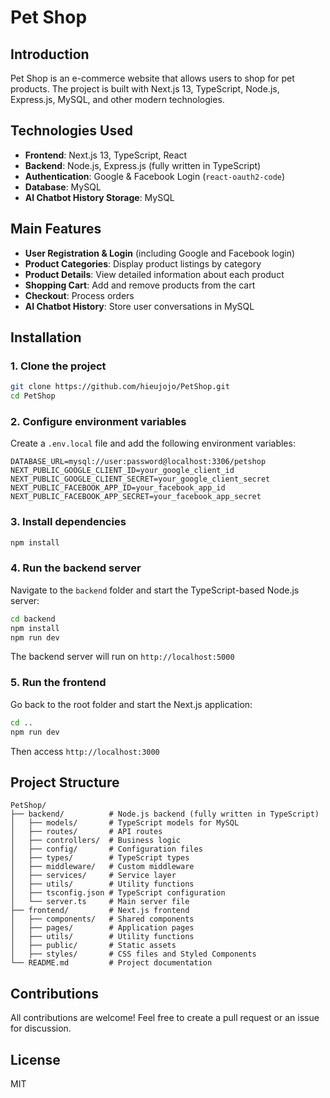 # Pet Shop

## Introduction
Pet Shop is an e-commerce website that allows users to shop for pet products. The project is built with Next.js 13, TypeScript, Node.js, Express.js, MySQL, and other modern technologies.

## Technologies Used
- **Frontend**: Next.js 13, TypeScript, React
- **Backend**: Node.js, Express.js (fully written in TypeScript)
- **Authentication**: Google & Facebook Login (`react-oauth2-code`)
- **Database**: MySQL
- **AI Chatbot History Storage**: MySQL

## Main Features
- **User Registration & Login** (including Google and Facebook login)
- **Product Categories**: Display product listings by category
- **Product Details**: View detailed information about each product
- **Shopping Cart**: Add and remove products from the cart
- **Checkout**: Process orders
- **AI Chatbot History**: Store user conversations in MySQL

## Installation
### 1. Clone the project
```bash
git clone https://github.com/hieujojo/PetShop.git
cd PetShop
```

### 2. Configure environment variables
Create a `.env.local` file and add the following environment variables:
```
DATABASE_URL=mysql://user:password@localhost:3306/petshop
NEXT_PUBLIC_GOOGLE_CLIENT_ID=your_google_client_id
NEXT_PUBLIC_GOOGLE_CLIENT_SECRET=your_google_client_secret
NEXT_PUBLIC_FACEBOOK_APP_ID=your_facebook_app_id
NEXT_PUBLIC_FACEBOOK_APP_SECRET=your_facebook_app_secret
```

### 3. Install dependencies
```bash
npm install
```

### 4. Run the backend server
Navigate to the `backend` folder and start the TypeScript-based Node.js server:
```bash
cd backend
npm install
npm run dev
```
The backend server will run on `http://localhost:5000`

### 5. Run the frontend
Go back to the root folder and start the Next.js application:
```bash
cd ..
npm run dev
```
Then access `http://localhost:3000`

## Project Structure
```
PetShop/
├── backend/          # Node.js backend (fully written in TypeScript)
│   ├── models/       # TypeScript models for MySQL
│   ├── routes/       # API routes
│   ├── controllers/  # Business logic
│   ├── config/       # Configuration files
│   ├── types/        # TypeScript types
│   ├── middleware/   # Custom middleware
│   ├── services/     # Service layer
│   ├── utils/        # Utility functions
│   ├── tsconfig.json # TypeScript configuration
│   └── server.ts     # Main server file
├── frontend/         # Next.js frontend
│   ├── components/   # Shared components
│   ├── pages/        # Application pages
│   ├── utils/        # Utility functions
│   ├── public/       # Static assets
│   ├── styles/       # CSS files and Styled Components
└── README.md         # Project documentation
```

## Contributions
All contributions are welcome! Feel free to create a pull request or an issue for discussion.

## License
MIT

